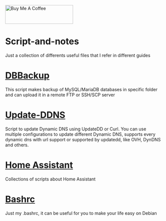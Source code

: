 <a href="https://www.buymeacoffee.com/redfoxydarrest" target="_blank"><img src="https://cdn.buymeacoffee.com/buttons/v2/default-blue.png" alt="Buy Me A Coffee" style="height: 60px !important;width: 217px !important;" ></a>

# Script-and-notes
Just a collection of differents useful files that I refer in different guides

# [DBBackup](DBBackup/README.md)
This script makes backup of MySQL/MariaDB databases in specific folder and can upload it in a remote FTP or SSH/SCP server

# [Update-DDNS](Update-DDNS/README.md)
Script to update Dynamic DNS using UpdateDD or Curl.
You can use multiple configurations to update different Dynamic DNS, supports every dynamic dns with url support or supported by updatedd, like OVH, DynDNS and others.

# [Home Assistant](Home-Assistant/README.md)
Collections of scripts about Home Assistant

# [Bashrc](bashrc)
Just my .bashrc, it can be useful for you to make your life easy on Debian

